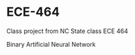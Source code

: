 # ECE-464
<p>Class project from NC State class ECE 464</p>
<p>
Binary Artificial Neural Network
</p>
